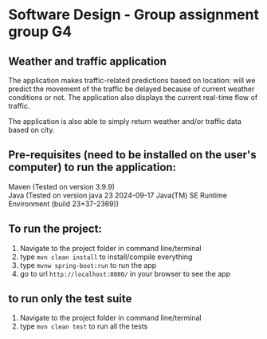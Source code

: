 # Software Design - Group assignment group G4

## Weather and traffic application

The application makes traffic-related predictions based on location: will we predict the movement of the traffic be delayed because of current weather conditions or not. The application also displays the current real-time flow of traffic.

The application is also able to simply return weather and/or traffic data based on city.


## Pre-requisites (need to be installed on the user's computer) to run the application:
Maven (Tested on version 3.9.9)  
Java (Tested on version java 23 2024-09-17 Java(TM) SE Runtime Environment (build 23+37-2369))


## To run the project:

1. Navigate to the project folder in command line/terminal
2. type `mvn clean install` to install/compile everything
3. type `mvnw spring-boot:run` to run the app
4. go to url `http://localhost:8080/` in your browser to see the app


## to run only the test suite

1. Navigate to the project folder in command line/terminal
2. type `mvn clean test` to run all the tests
